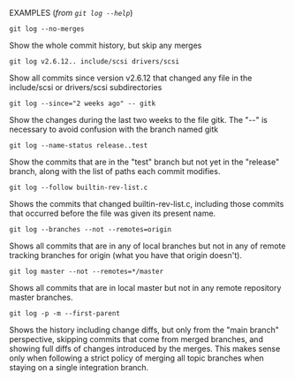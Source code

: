 EXAMPLES (*from `git log --help`*)

`git log --no-merges`

Show the whole commit history, but skip any merges

`git log v2.6.12.. include/scsi drivers/scsi`

Show all commits since version v2.6.12 that changed any file in the include/scsi or drivers/scsi subdirectories

`git log --since="2 weeks ago" -- gitk`

Show the changes during the last two weeks to the file gitk. The "--" is necessary to avoid confusion with the branch named gitk

`git log --name-status release..test`

Show the commits that are in the "test" branch but not yet in the "release" branch, along with the list of paths each commit modifies.

`git log --follow builtin-rev-list.c`

Shows the commits that changed builtin-rev-list.c, including those commits that occurred before the file was given its present name.

`git log --branches --not --remotes=origin`

Shows all commits that are in any of local branches but not in any of remote tracking branches for origin (what you have that origin doesn't).

`git log master --not --remotes=*/master`

Shows all commits that are in local master but not in any remote repository master branches.

`git log -p -m --first-parent`

Shows the history including change diffs, but only from the "main branch" perspective, skipping commits that come from merged branches, and showing full diffs of changes
introduced by the merges. This makes sense only when following a strict policy of merging all topic branches when staying on a single integration branch.

